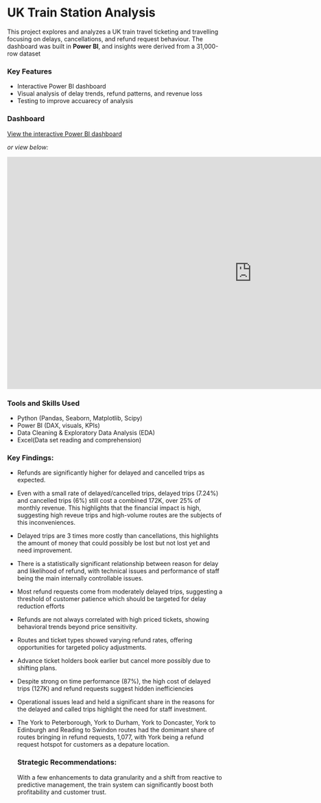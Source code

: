 # UK Train Station Analysis

This project explores and analyzes a UK train travel ticketing and travelling focusing on delays, cancellations, and refund request behaviour. The dashboard was built in **Power BI**, and insights were derived from a 31,000-row dataset

### Key Features
- Interactive Power BI dashboard
- Visual analysis of delay trends, refund patterns, and revenue loss
- Testing to improve accuarecy of analysis

### Dashboard
[View the interactive Power BI dashboard](https://app.powerbi.com/reportEmbed?reportId=ed853100-e602-41c8-a42c-58a1b429a2ab&autoAuth=true&ctid=bd697c1b-c481-479c-841e-c618542675c3) 

_or view below:_

<iframe title="UK TRAIN ANALYSIS DASHBOARD" width="1140" height="541.25" src="https://app.powerbi.com/reportEmbed?reportId=ed853100-e602-41c8-a42c-58a1b429a2ab&autoAuth=true&ctid=bd697c1b-c481-479c-841e-c618542675c3" frameborder="0" allowFullScreen="true"></iframe>

### Tools and Skills Used
- Python (Pandas, Seaborn, Matplotlib, Scipy)
- Power BI (DAX, visuals, KPIs)
- Data Cleaning & Exploratory Data Analysis (EDA)
- Excel(Data set reading and comprehension)

### Key Findings:
- Refunds are significantly higher for delayed and cancelled trips as expected.
- Even with a small rate of delayed/cancelled trips, delayed trips (7.24%) and cancelled trips (6%) still cost a combined 172K, over 25% of monthly revenue. This highlights that the financial impact is high, suggesting high reveue trips and high-volume routes are the subjects of this inconveniences.
- Delayed trips are 3 times more costly than cancellations, this highlights the amount of money that could possibly be lost but not lost yet and need improvement.
- There is a statistically significant relationship between reason for delay and likelihood of refund, with technical issues and performance of staff being the main internally controllable issues.
- Most refund requests come from moderately delayed trips, suggesting a threshold of customer patience which should be targeted for delay reduction efforts
- Refunds are not always correlated with high priced tickets, showing behavioral trends beyond price sensitivity.
- Routes and ticket types showed varying refund rates, offering opportunities for targeted policy adjustments.
- Advance ticket holders book earlier but cancel more possibly due to shifting plans.
- Despite strong on time performance (87%), the high cost of delayed trips (127K) and refund requests suggest hidden inefficiencies
- Operational issues lead and held a significant share in the reasons for the delayed and called trips highlight the need for staff investment.
- The York to Peterborough, York to Durham, York to Doncaster, York to Edinburgh and Reading to Swindon routes had the domimant share of routes bringing in refund requests, 1,077, with York being a refund request hotspot for customers as a depature location.

  ### Strategic Recommendations:


  With a few enhancements to data granularity and a shift from reactive to predictive management, the train system can significantly boost both profitability and customer trust.
